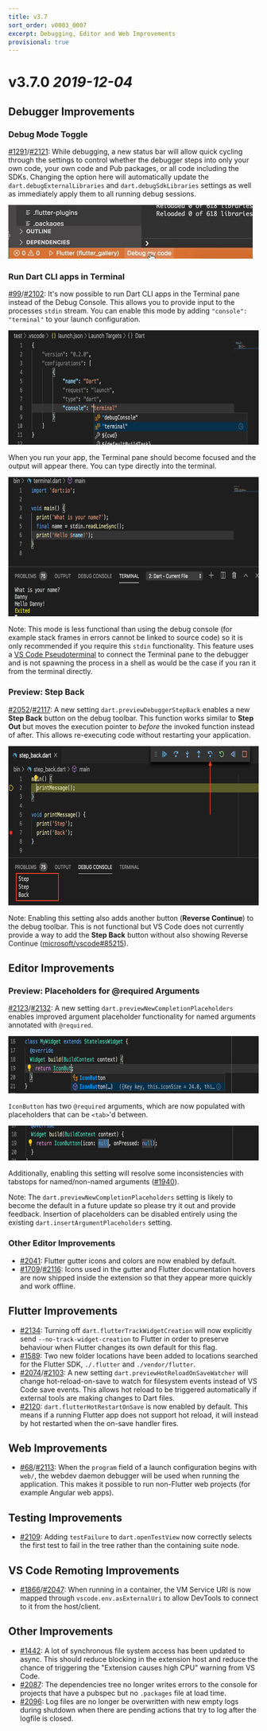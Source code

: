 ```yaml
---
title: v3.7
sort_order: v0003_0007
excerpt: Debugging, Editor and Web Improvements
provisional: true
---
```


# v3.7.0 *2019-12-04*

## Debugger Improvements

### Debug Mode Toggle

[#1291](https://github.com/Dart-Code/Dart-Code/issues/1291)/[#2121](https://github.com/Dart-Code/Dart-Code/issues/2121): While debugging, a new status bar will allow quick cycling through the settings to control whether the debugger steps into only your own code, your own code and Pub packages, or all code including the SDKs. Changing the option here will automatically update the `dart.debugExternalLibraries` and `dart.debugSdkLibraries` settings as well as immediately apply them to all running debug sessions.

<img src="/images/release_notes/v3.7/debug_settings_toggle.gif" width="492" height="108" />

### Run Dart CLI apps in Terminal

[#99](https://github.com/Dart-Code/Dart-Code/issues/99)/[#2102](https://github.com/Dart-Code/Dart-Code/issues/2102): It's now possible to run Dart CLI apps in the Terminal pane instead of the Debug Console. This allows you to provide input to the processes `stdin` stream. You can enable this mode by adding `"console": "terminal"` to your launch configuration.

<img src="/images/release_notes/v3.7/debug_in_terminal_config.png" width="700" height="230" />

When you run your app, the Terminal pane should become focused and the output will appear there. You can type directly into the terminal.

<img src="/images/release_notes/v3.7/debug_in_terminal_example.png" width="700" height="280" />

Note: This mode is less functional than using the debug console (for example stack frames in errors cannot be linked to source code) so it is only recommended if you require this `stdin` functionality. This feature uses a [VS Code Pseudoterminal](https://code.visualstudio.com/api/references/vscode-api#Pseudoterminal) to connect the Terminal pane to the debugger and is not spawning the process in a shell as would be the case if you ran it from the terminal directly.

### Preview: Step Back

[#2052](https://github.com/Dart-Code/Dart-Code/issues/2052)/[#2117](https://github.com/Dart-Code/Dart-Code/issues/2117): A new setting `dart.previewDebuggerStepBack` enables a new **Step Back** button on the debug toolbar. This function works similar to **Step Out** but moves the execution pointer to *before* the invoked function instead of after. This allows re-executing code without restarting your application.

<img src="/images/release_notes/v3.7/debug_step_back.png" width="700" height="320" />

Note: Enabling this setting also adds another button (**Reverse Continue**) to the debug toolbar. This is not functional but VS Code does not currently provide a way to add the **Step Back** button without also showing Reverse Continue ([microsoft/vscode#85215](https://github.com/microsoft/vscode/issues/85215)).

## Editor Improvements

### Preview: Placeholders for @required Arguments

[#2123](https://github.com/Dart-Code/Dart-Code/issues/2123)/[#2132](https://github.com/Dart-Code/Dart-Code/issues/2132): A new setting `dart.previewNewCompletionPlaceholders` enables improved argument placeholder functionality for named arguments annotated with `@required`.

<img src="/images/release_notes/v3.7/completion_placeholder_list.png" width="700" height="115" />

`IconButton` has two `@required` arguments, which are now populated with placeholders that can be `<tab>`'d between.

<img src="/images/release_notes/v3.7/completion_placeholder_tabstops.png" width="700" height="70" />

Additionally, enabling this setting will resolve some inconsistencies with tabstops for named/non-named arguments ([#1940](https://github.com/Dart-Code/Dart-Code/issues/1940)).

Note: The `dart.previewNewCompletionPlaceholders` setting is likely to become the default in a future update so please try it out and provide feedback. Insertion of placeholders can be disabled entirely using the existing `dart.insertArgumentPlaceholders` setting.

### Other Editor Improvements

- [#2041](https://github.com/Dart-Code/Dart-Code/issues/2041): Flutter gutter icons and colors are now enabled by default.
- [#1709](https://github.com/Dart-Code/Dart-Code/issues/1709)/[#2116](https://github.com/Dart-Code/Dart-Code/issues/2116): Icons used in the gutter and Flutter documentation hovers are now shipped inside the extension so that they appear more quickly and work offline.

## Flutter Improvements

- [#2134](https://github.com/Dart-Code/Dart-Code/issues/2134): Turning off `dart.flutterTrackWidgetCreation` will now explicitly send `--no-track-widget-creation` to Flutter in order to preserve behaviour when Flutter changes its own default for this flag.
- [#1589](https://github.com/Dart-Code/Dart-Code/issues/1589): Two new folder locations have been added to locations searched for the Flutter SDK, `./.flutter` and `./vendor/flutter`.
- [#2074](https://github.com/Dart-Code/Dart-Code/issues/2074)/[#2103](https://github.com/Dart-Code/Dart-Code/issues/2103): A new setting `dart.previewHotReloadOnSaveWatcher` will change hot-reload-on-save to watch for filesystem events instead of VS Code save events. This allows hot reload to be triggered automatically if external tools are making changes to Dart files.
- [#2120](https://github.com/Dart-Code/Dart-Code/issues/2120): `dart.flutterHotRestartOnSave` is now enabled by default. This means if a running Flutter app does not support hot reload, it will instead by hot restarted when the on-save handler fires.

## Web Improvements

- [#68](https://github.com/Dart-Code/Dart-Code/issues/68)/[#2113](https://github.com/Dart-Code/Dart-Code/issues/2113): When the `program` field of a launch configuration begins with `web/`, the webdev daemon debugger will be used when running the application. This makes it possible to run non-Flutter web projects (for example Angular web apps).

## Testing Improvements

- [#2109](https://github.com/Dart-Code/Dart-Code/issues/2109): Adding `testFailure` to `dart.openTestView` now correctly selects the first test to fail in the tree rather than the containing suite node.

## VS Code Remoting Improvements

- [#1866](https://github.com/Dart-Code/Dart-Code/issues/1866)/[#2047](https://github.com/Dart-Code/Dart-Code/issues/2047): When running in a container, the VM Service URI is now mapped through `vscode.env.asExternalUri` to allow DevTools to connect to it from the host/client.

## Other Improvements

- [#1442](https://github.com/Dart-Code/Dart-Code/issues/1442): A lot of synchronous file system access has been updated to async. This should reduce blocking in the extension host and reduce the chance of triggering the "Extension causes high CPU" warning from VS Code.
- [#2087](https://github.com/Dart-Code/Dart-Code/issues/2087): The dependencies tree no longer writes errors to the console for projects that have a pubspec but no `.packages` file at load time.
- [#2096](https://github.com/Dart-Code/Dart-Code/issues/2096): Log files are no longer be overwritten with new empty logs during shutdown when there are pending actions that try to log after the logfile is closed.
